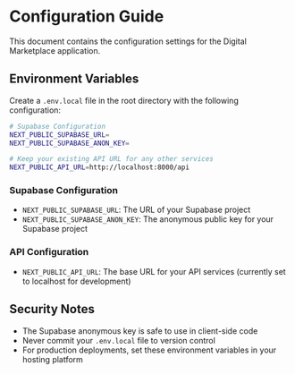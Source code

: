 # Configuration Guide

This document contains the configuration settings for the Digital Marketplace application.

## Environment Variables

Create a `.env.local` file in the root directory with the following configuration:

```bash
# Supabase Configuration
NEXT_PUBLIC_SUPABASE_URL=
NEXT_PUBLIC_SUPABASE_ANON_KEY=

# Keep your existing API URL for any other services
NEXT_PUBLIC_API_URL=http://localhost:8000/api
```

### Supabase Configuration

- `NEXT_PUBLIC_SUPABASE_URL`: The URL of your Supabase project
- `NEXT_PUBLIC_SUPABASE_ANON_KEY`: The anonymous public key for your Supabase project

### API Configuration

- `NEXT_PUBLIC_API_URL`: The base URL for your API services (currently set to localhost for development)

## Security Notes

- The Supabase anonymous key is safe to use in client-side code
- Never commit your `.env.local` file to version control
- For production deployments, set these environment variables in your hosting platform
